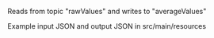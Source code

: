 Reads from topic "rawValues" and writes to "averageValues"

Example input JSON and output JSON in src/main/resources